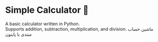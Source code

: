 # Simple Calculator 🧮
A basic calculator written in Python.  
Supports addition, subtraction, multiplication, and division.
ماشین حساب مبتدی با پایتون

